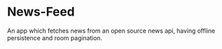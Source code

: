 # News-Feed
An app which fetches news from an open source news api, having offline persistence and room pagination.
